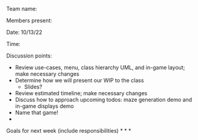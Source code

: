 Team name:

Members present:

Date: 10/13/22

Time:

Discussion points:
* Review use-cases, menu, class hierarchy UML, and in-game layout; make necessary changes
* Determine how we will present our WIP to the class
  - Slides?
* Review estimated timeline; make necessary changes
* Discuss how to approach upcoming todos: maze generation demo and in-game displays demo
* Name that game!
* 

Goals for next week (include responsibilities)
* 
* 
* 
